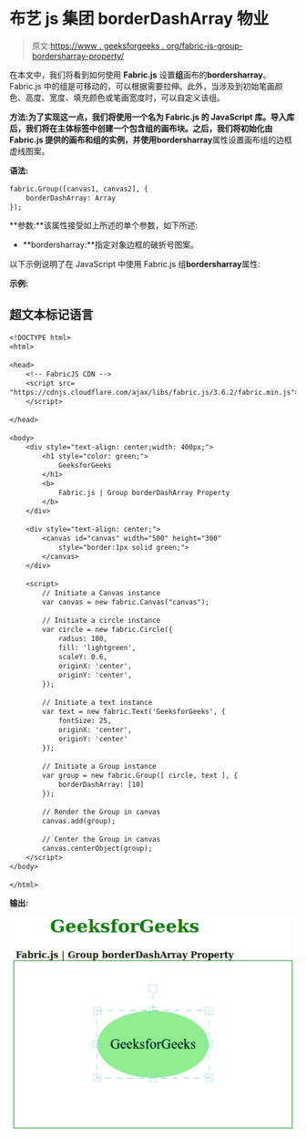 # 布艺 js 集团 borderDashArray 物业

> 原文:[https://www . geeksforgeeks . org/fabric-js-group-bordersharray-property/](https://www.geeksforgeeks.org/fabric-js-group-borderdasharray-property/)

在本文中，我们将看到如何使用 **Fabric.js** 设置**组**画布的**bordersharray**。Fabric.js 中的组是可移动的，可以根据需要拉伸。此外，当涉及到初始笔画颜色、高度、宽度、填充颜色或笔画宽度时，可以自定义该组。

**方法:**为了实现这一点，我们将使用一个名为 **Fabric.js** 的 JavaScript 库。导入库后，我们将在主体标签中创建一个包含组的画布块。之后，我们将初始化由 **Fabric.js** 提供的画布和组的实例，并使用**bordersharray**属性设置画布组的边框虚线图案。

**语法:**

```
fabric.Group([canvas1, canvas2], {
    borderDashArray: Array
});
```

**参数:**该属性接受如上所述的单个参数，如下所述:

*   **bordersharray:**指定对象边框的破折号图案。

以下示例说明了在 JavaScript 中使用 Fabric.js 组**bordersharray**属性:

**示例:**

## 超文本标记语言

```
<!DOCTYPE html>
<html>

<head>
    <!-- FabricJS CDN -->
    <script src=
"https://cdnjs.cloudflare.com/ajax/libs/fabric.js/3.6.2/fabric.min.js">
    </script>

</head>

<body>
    <div style="text-align: center;width: 400px;">
        <h1 style="color: green;">
            GeeksforGeeks
        </h1>
        <b>
            Fabric.js | Group borderDashArray Property
        </b>
    </div>

    <div style="text-align: center;">
        <canvas id="canvas" width="500" height="300"
            style="border:1px solid green;">
        </canvas>
    </div>

    <script>
        // Initiate a Canvas instance
        var canvas = new fabric.Canvas("canvas");

        // Initiate a circle instance
        var circle = new fabric.Circle({
            radius: 100,
            fill: 'lightgreen',
            scaleY: 0.6,
            originX: 'center',
            originY: 'center',
        });

        // Initiate a text instance
        var text = new fabric.Text('GeeksforGeeks', {
            fontSize: 25,
            originX: 'center',
            originY: 'center'
        });

        // Initiate a Group instance
        var group = new fabric.Group([ circle, text ], {
            borderDashArray: [10]
        });

        // Render the Group in canvas
        canvas.add(group);

        // Center the Group in canvas
        canvas.centerObject(group);
    </script>
</body>

</html>
```

**输出:**

![](img/9d73185fa63b4496701ddddbaad55785.png)